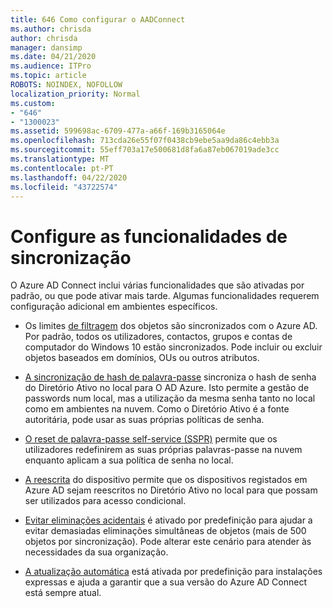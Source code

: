 ```yaml
---
title: 646 Como configurar o AADConnect
ms.author: chrisda
author: chrisda
manager: dansimp
ms.date: 04/21/2020
ms.audience: ITPro
ms.topic: article
ROBOTS: NOINDEX, NOFOLLOW
localization_priority: Normal
ms.custom:
- "646"
- "1300023"
ms.assetid: 599698ac-6709-477a-a66f-169b3165064e
ms.openlocfilehash: 713cda26e55f07f0438cb9ebe5aa9da86c4ebb3a
ms.sourcegitcommit: 55eff703a17e500681d8fa6a87eb067019ade3cc
ms.translationtype: MT
ms.contentlocale: pt-PT
ms.lasthandoff: 04/22/2020
ms.locfileid: "43722574"
---
```

# <a name="configure-sync-features"></a>Configure as funcionalidades de sincronização

O Azure AD Connect inclui várias funcionalidades que são ativadas por padrão, ou que pode ativar mais tarde. Algumas funcionalidades requerem configuração adicional em ambientes específicos.

- Os limites [de filtragem](https://docs.microsoft.com/azure/active-directory/connect/active-directory-aadconnectsync-configure-filtering) dos objetos são sincronizados com o Azure AD. Por padrão, todos os utilizadores, contactos, grupos e contas de computador do Windows 10 estão sincronizados. Pode incluir ou excluir objetos baseados em domínios, OUs ou outros atributos.

- [A sincronização de hash de palavra-passe](https://docs.microsoft.com/azure/active-directory/connect/active-directory-aadconnectsync-implement-password-hash-synchronization) sincroniza o hash de senha do Diretório Ativo no local para O AD Azure. Isto permite a gestão de passwords num local, mas a utilização da mesma senha tanto no local como em ambientes na nuvem. Como o Diretório Ativo é a fonte autoritária, pode usar as suas próprias políticas de senha.

- [O reset de palavra-passe self-service (SSPR)](https://docs.microsoft.com/azure/active-directory/authentication/quickstart-sspr) permite que os utilizadores redefinirem as suas próprias palavras-passe na nuvem enquanto aplicam a sua política de senha no local.

- [A reescrita](https://docs.microsoft.com/azure/active-directory/connect/active-directory-aadconnect-feature-device-writeback) do dispositivo permite que os dispositivos registados em Azure AD sejam reescritos no Diretório Ativo no local para que possam ser utilizados para acesso condicional.

- [Evitar eliminações acidentais](https://docs.microsoft.com/azure/active-directory/connect/active-directory-aadconnectsync-feature-prevent-accidental-deletes) é ativado por predefinição para ajudar a evitar demasiadas eliminações simultâneas de objetos (mais de 500 objetos por sincronização). Pode alterar este cenário para atender às necessidades da sua organização.

- [A atualização automática](https://docs.microsoft.com/azure/active-directory/connect/active-directory-aadconnect-feature-automatic-upgrade) está ativada por predefinição para instalações expressas e ajuda a garantir que a sua versão do Azure AD Connect está sempre atual.
